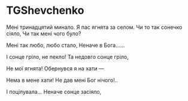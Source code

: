 # TGShevchenko

Мені тринадцятий минало.
Я пас ягнята за селом.
Чи то так сонечко сіяло,
Чи так мені чого було?

Мені так любо, любо стало,
Неначе в Бога......

І сонце гріло, не пекло!
Та недовго сонце гріло,

Не мої ягнята!
Обернувся я на хати —

Нема в мене хати!
Не дав мені Бог нічого!..

І поцілувала...
Неначе сонце засіяло,
